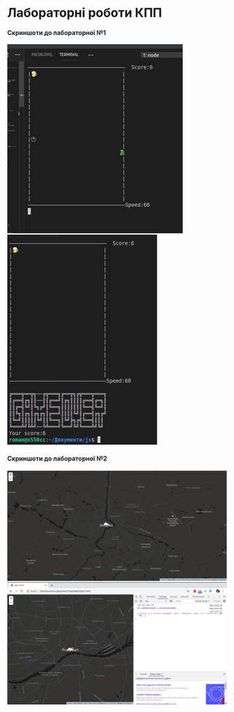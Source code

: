 # Лабораторні роботи КПП
#### Скриншоти до лабораторної №1
![Скриншоти роботи змійки](https://github.com/Roman-Hnatenko/-/blob/master/Screenshots/1.png)
![Скриншоти роботи змійки](https://github.com/Roman-Hnatenko/-/blob/master/Screenshots/2.png)

#### Скриншоти до лабораторної №2
![Погода за ip-адресою](https://github.com/Roman-Hnatenko/-/blob/master/Screenshots/3.png)
![Погода за ip-адресою](https://github.com/Roman-Hnatenko/-/blob/master/Screenshots/4.png)
